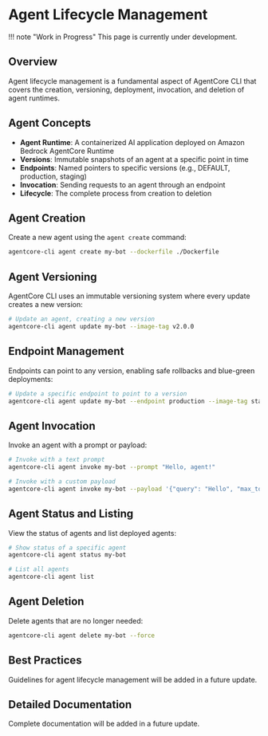 # Agent Lifecycle Management

!!! note "Work in Progress"
    This page is currently under development.

## Overview

Agent lifecycle management is a fundamental aspect of AgentCore CLI that covers the creation, versioning, deployment, invocation, and deletion of agent runtimes.

## Agent Concepts

- **Agent Runtime**: A containerized AI application deployed on Amazon Bedrock AgentCore Runtime
- **Versions**: Immutable snapshots of an agent at a specific point in time
- **Endpoints**: Named pointers to specific versions (e.g., DEFAULT, production, staging)
- **Invocation**: Sending requests to an agent through an endpoint
- **Lifecycle**: The complete process from creation to deletion

## Agent Creation

Create a new agent using the `agent create` command:

```bash
agentcore-cli agent create my-bot --dockerfile ./Dockerfile
```

## Agent Versioning

AgentCore CLI uses an immutable versioning system where every update creates a new version:

```bash
# Update an agent, creating a new version
agentcore-cli agent update my-bot --image-tag v2.0.0
```

## Endpoint Management

Endpoints can point to any version, enabling safe rollbacks and blue-green deployments:

```bash
# Update a specific endpoint to point to a version
agentcore-cli agent update my-bot --endpoint production --image-tag stable-v1
```

## Agent Invocation

Invoke an agent with a prompt or payload:

```bash
# Invoke with a text prompt
agentcore-cli agent invoke my-bot --prompt "Hello, agent!"

# Invoke with a custom payload
agentcore-cli agent invoke my-bot --payload '{"query": "Hello", "max_tokens": 100}'
```

## Agent Status and Listing

View the status of agents and list deployed agents:

```bash
# Show status of a specific agent
agentcore-cli agent status my-bot

# List all agents
agentcore-cli agent list
```

## Agent Deletion

Delete agents that are no longer needed:

```bash
agentcore-cli agent delete my-bot --force
```

## Best Practices

Guidelines for agent lifecycle management will be added in a future update.

## Detailed Documentation

Complete documentation will be added in a future update.
